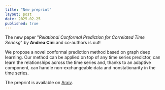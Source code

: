 ```yaml
---
title: "New preprint"
layout: post
date: 2025-02-25
published: true
---
```


The new paper "*Relational Conformal Prediction for Correlated Time Seriesg*" by **Andrea Cini** and co-authors is out!

<!--more-->

We propose a novel conformal prediction method based on graph deep learning. Our method can be applied on top of any time series predictor, can learn the relationships across the time series and, thanks to an adaptive component, can handle non-exchangeable data and nonstationarity in the time series.

The preprint is available on [Arxiv](https://arxiv.org/abs/2502.09443).